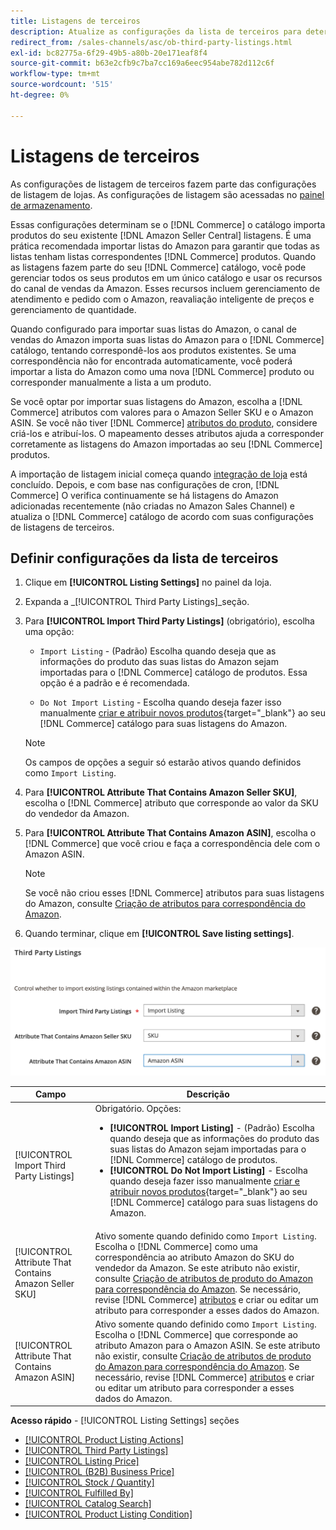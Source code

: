 ```yaml
---
title: Listagens de terceiros
description: Atualize as configurações da lista de terceiros para determinar se o catálogo do Commerce importa produtos das listas existentes da Central de vendas da Amazon.
redirect_from: /sales-channels/asc/ob-third-party-listings.html
exl-id: bc82775a-6f29-49b5-a80b-20e171eaf8f4
source-git-commit: b63e2cfb9c7ba7cc169a6eec954abe782d112c6f
workflow-type: tm+mt
source-wordcount: '515'
ht-degree: 0%

---
```


# Listagens de terceiros

As configurações de listagem de terceiros fazem parte das configurações de listagem de lojas. As configurações de listagem são acessadas no [painel de armazenamento](./amazon-store-dashboard.md).

Essas configurações determinam se o [!DNL Commerce] o catálogo importa produtos do seu existente [!DNL Amazon Seller Central] listagens. É uma prática recomendada importar listas do Amazon para garantir que todas as listas tenham listas correspondentes [!DNL Commerce] produtos. Quando as listagens fazem parte do seu [!DNL Commerce] catálogo, você pode gerenciar todos os seus produtos em um único catálogo e usar os recursos do canal de vendas da Amazon. Esses recursos incluem gerenciamento de atendimento e pedido com o Amazon, reavaliação inteligente de preços e gerenciamento de quantidade.

Quando configurado para importar suas listas do Amazon, o canal de vendas do Amazon importa suas listas do Amazon para o [!DNL Commerce] catálogo, tentando correspondê-los aos produtos existentes. Se uma correspondência não for encontrada automaticamente, você poderá importar a lista do Amazon como uma nova [!DNL Commerce] produto ou corresponder manualmente a lista a um produto.

Se você optar por importar suas listagens do Amazon, escolha a [!DNL Commerce] atributos com valores para o Amazon Seller SKU e o Amazon ASIN. Se você não tiver [!DNL Commerce] [atributos do produto](./ob-creating-magento-attributes.md), considere criá-los e atribuí-los. O mapeamento desses atributos ajuda a corresponder corretamente as listagens do Amazon importadas ao seu [!DNL Commerce] produtos.

A importação de listagem inicial começa quando [integração de loja](./store-integration.md) está concluído. Depois, e com base nas configurações de cron, [!DNL Commerce] O verifica continuamente se há listagens do Amazon adicionadas recentemente (não criadas no Amazon Sales Channel) e atualiza o [!DNL Commerce] catálogo de acordo com suas configurações de listagens de terceiros.

## Definir configurações da lista de terceiros

1. Clique em **[!UICONTROL Listing Settings]** no painel da loja.

1. Expanda a _[!UICONTROL Third Party Listings]_seção.

1. Para **[!UICONTROL Import Third Party Listings]** (obrigatório), escolha uma opção:

   - `Import Listing` - (Padrão) Escolha quando deseja que as informações do produto das suas listas do Amazon sejam importadas para o [!DNL Commerce] catálogo de produtos. Essa opção é a padrão e é recomendada.

   - `Do Not Import Listing` - Escolha quando deseja fazer isso manualmente [criar e atribuir novos produtos](https://docs.magento.com/user-guide/catalog/products.html){target="_blank"} ao seu [!DNL Commerce] catálogo para suas listagens do Amazon.
   >[!NOTE]
   >Os campos de opções a seguir só estarão ativos quando definidos como `Import Listing`.

1. Para **[!UICONTROL Attribute That Contains Amazon Seller SKU]**, escolha o [!DNL Commerce] atributo que corresponde ao valor da SKU do vendedor da Amazon.

1. Para **[!UICONTROL Attribute That Contains Amazon ASIN]**, escolha o [!DNL Commerce] que você criou e faça a correspondência dele com o Amazon ASIN.

   >[!NOTE]
   >Se você não criou esses [!DNL Commerce] atributos para suas listagens do Amazon, consulte [Criação de atributos para correspondência do Amazon](./ob-creating-magento-attributes.md).

1. Quando terminar, clique em **[!UICONTROL Save listing settings]**.

![Listagens de terceiros](assets/amazon-third-party-listings.png)

| Campo | Descrição |
|---|---|
| [!UICONTROL Import Third Party Listings] | Obrigatório. Opções:<ul><li>**[!UICONTROL Import Listing]** - (Padrão) Escolha quando deseja que as informações do produto das suas listas do Amazon sejam importadas para o [!DNL Commerce] catálogo de produtos. </li><li>**[!UICONTROL Do Not Import Listing]** - Escolha quando deseja fazer isso manualmente [criar e atribuir novos produtos](https://docs.magento.com/user-guide/catalog/products.html){target="_blank"} ao seu [!DNL Commerce] catálogo para suas listagens do Amazon.</li></ul> |
| [!UICONTROL Attribute That Contains Amazon Seller SKU] | Ativo somente quando definido como `Import Listing`.<br>Escolha o [!DNL Commerce] como uma correspondência ao atributo Amazon do SKU do vendedor da Amazon. Se este atributo não existir, consulte [Criação de atributos de produto do Amazon para correspondência do Amazon](./ob-creating-magento-attributes.md). Se necessário, revise [!DNL Commerce] [atributos](./managing-attributes.md) e criar ou editar um atributo para corresponder a esses dados do Amazon. |
| [!UICONTROL Attribute That Contains Amazon ASIN] | Ativo somente quando definido como `Import Listing`.<br>Escolha o [!DNL Commerce] que corresponde ao atributo Amazon para o Amazon ASIN. Se este atributo não existir, consulte [Criação de atributos de produto do Amazon para correspondência do Amazon](./ob-creating-magento-attributes.md). Se necessário, revise [!DNL Commerce] [atributos](./managing-attributes.md) e criar ou editar um atributo para corresponder a esses dados do Amazon. |

**Acesso rápido** - [!UICONTROL Listing Settings] seções

- [[!UICONTROL Product Listing Actions]](./product-listing-actions.md)
- [[!UICONTROL Third Party Listings]](./third-party-listing-settings.md)
- [[!UICONTROL Listing Price]](./listing-price.md)
- [[!UICONTROL (B2B) Business Price]](./business-pricing.md)
- [[!UICONTROL Stock / Quantity]](./stock-quantity.md)
- [[!UICONTROL Fulfilled By]](./fulfilled-by.md)
- [[!UICONTROL Catalog Search]](./catalog-search.md)
- [[!UICONTROL Product Listing Condition]](./product-listing-condition.md)
